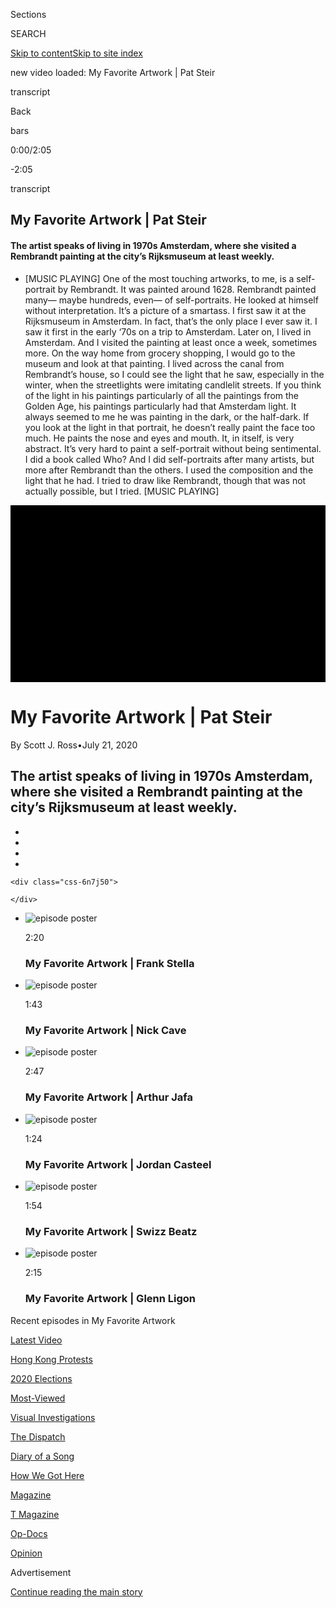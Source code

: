 <div id="app">

<div>

<div class="NYTAppHideMasthead css-ikk3s8 e1suatyy0">

<div class="section css-133zg39 e1suatyy2">

<div class="css-eph4ug er09x8g0">

<div class="css-6n7j50">

</div>

<span class="css-1dv1kvn">Sections</span>

<div class="css-10488qs">

<span class="css-1dv1kvn">SEARCH</span>

</div>

[Skip to content](#site-content)[Skip to site index](#site-index)

</div>

<div class="css-10698na e1huz5gh0">

</div>

</div>

</div>

</div>

<div data-aria-hidden="false">

<div id="site-content" data-role="main">

<div>

new video loaded: My Favorite Artwork | Pat
Steir

<div>

<div class="css-1g7y0i5 e1drnplw0">

<div class="css-1ceswkc e1drnplw1">

</div>

<div class="css-f2fzwx e1drnplw2">

<div data-aria-labelledby="modal-title" data-role="region">

<div id="modal-title" class="css-mln36k">

transcript

</div>

<div class="css-pbq7ev">

</div>

<span>Back</span>

<div class="css-f6lhej">

<div class="css-1ialerq">

<div class="css-1701swk">

bars

</div>

<div>

<div class="css-1t7yl1y">

0:00/2:05

</div>

<div class="css-og85jy">

\-2:05

</div>

</div>

</div>

</div>

<div class="css-15fbio0">

<div class="css-1p4nyns">

transcript

## My Favorite Artwork | Pat Steir

#### The artist speaks of living in 1970s Amsterdam, where she visited a Rembrandt painting at the city’s Rijksmuseum at least weekly.

</div>

  -   
    \[MUSIC PLAYING\] One of the most touching artworks, to me, is a
    self-portrait by Rembrandt. It was painted around 1628. Rembrandt
    painted many— maybe hundreds, even— of self-portraits. He looked at
    himself without interpretation. It’s a picture of a smartass. I
    first saw it at the Rijksmuseum in Amsterdam. In fact, that’s the
    only place I ever saw it. I saw it first in the early ‘70s on a trip
    to Amsterdam. Later on, I lived in Amsterdam. And I visited the
    painting at least once a week, sometimes more. On the way home from
    grocery shopping, I would go to the museum and look at that
    painting. I lived across the canal from Rembrandt’s house, so I
    could see the light that he saw, especially in the winter, when the
    streetlights were imitating candlelit streets. If you think of the
    light in his paintings particularly of all the paintings from the
    Golden Age, his paintings particularly had that Amsterdam light. It
    always seemed to me he was painting in the dark, or the half-dark.
    If you look at the light in that portrait, he doesn’t really paint
    the face too much. He paints the nose and eyes and mouth. It, in
    itself, is very abstract. It’s very hard to paint a self-portrait
    without being sentimental. I did a book called Who? And I did
    self-portraits after many artists, but more after Rembrandt than the
    others. I used the composition and the light that he had. I tried to
    draw like Rembrandt, though that was not actually possible, but I
    tried. \[MUSIC
PLAYING\]

</div>

</div>

</div>

</div>

<div class="css-z6smm2-videoContainer" data-role="button" tabindex="-1">

<div class="css-9jafkt-MastheadShadow">

</div>

<div class="css-11gu6ja-Overlay">

<div class="css-57kt75-PlayIconContainer">

<div class="css-1ct1iq3">

<div class="css-112r0at">

<div class="css-1ntlhln">

</div>

<div class="css-xyediy">

</div>

</div>

</div>

</div>

</div>

<div class="css-11kuxu4" style="width:100%;padding-bottom:56.25%;background:black">

<div class="css-122y91a">

</div>

</div>

</div>

<div class="css-1ap46ug">

<div class="css-1bacxw9">

<div class="css-ggwicp">

# <span>My Favorite Artwork | Pat Steir</span>

<div class="css-19m31ns">

By Scott J. Ross<span class="css-1iknmmf">•</span>July 21,
2020

</div>

</div>

## The artist speaks of living in 1970s Amsterdam, where she visited a Rembrandt painting at the city’s Rijksmuseum at least weekly.

</div>

</div>

<div class="css-hn4bqd">

<div class="css-lsf37j">

<div class="css-x83khl">

<div class="css-141slpx">

<div class="css-d8bdto" data-role="toolbar" data-aria-label="Social Media Share buttons, Save button, and Comments Panel with current comment count" data-testid="share-tools">

  - 
  - 
  - 
  - 
    
    <div class="css-6n7j50">
    
    </div>

</div>

</div>

</div>

</div>

</div>

<div class="css-1iyuew3" disabled="">

</div>

<div class="css-1kpt05j">

  - [](https://www.nytimes.com/video/t-magazine/100000007025848/my-favorite-artwork-frank-stella.html?action=click&module=video-series-bar&region=header&pgtype=Article&playlistId=video/my-favorite-artwork)
    
    <div class="css-1aetz0h">
    
    ![episode
    poster](https://static01.nyt.com/images/2020/03/18/t-magazine/tmag-frank-stella/tmag-frank-stella-square320.png)
    
    </div>
    
    <span class="css-1xigvfz">2:20</span>
    
    ### My Favorite Artwork | Frank Stella

  - [](https://www.nytimes.com/video/t-magazine/100000006761493/nick-cave-barkley-hendricks.html?action=click&module=video-series-bar&region=header&pgtype=Article&playlistId=video/my-favorite-artwork)
    
    <div class="css-1aetz0h">
    
    ![episode
    poster](https://static01.nyt.com/images/2019/10/14/t-magazine/14tmag-cave-still/14tmag-cave-still-square320.jpg)
    
    </div>
    
    <span class="css-1xigvfz">1:43</span>
    
    ### My Favorite Artwork | Nick Cave

  - [](https://www.nytimes.com/video/t-magazine/100000006654997/my-favorite-artwork-arthur-jafa.html?action=click&module=video-series-bar&region=header&pgtype=Article&playlistId=video/my-favorite-artwork)
    
    <div class="css-1aetz0h">
    
    ![episode
    poster](https://static01.nyt.com/images/2019/08/15/t-magazine/14tmag-jafa/14tmag-jafa-square320.png)
    
    </div>
    
    <span class="css-1xigvfz">2:47</span>
    
    ### My Favorite Artwork | Arthur Jafa

  - [](https://www.nytimes.com/video/t-magazine/100000006512916/my-favorite-artwork-jordan-casteel.html?action=click&module=video-series-bar&region=header&pgtype=Article&playlistId=video/my-favorite-artwork)
    
    <div class="css-1aetz0h">
    
    ![episode
    poster](https://static01.nyt.com/images/2019/06/02/t-magazine/02tmag-casteel/1da9691c278544dc8072defb8405c0f2-square320.png)
    
    </div>
    
    <span class="css-1xigvfz">1:24</span>
    
    ### My Favorite Artwork | Jordan Casteel

  - [](https://www.nytimes.com/video/t-magazine/art/100000006354043/swizz-beatz-jordan-casteel.html?action=click&module=video-series-bar&region=header&pgtype=Article&playlistId=video/my-favorite-artwork)
    
    <div class="css-1aetz0h">
    
    ![episode
    poster](https://static01.nyt.com/images/2019/02/14/t-magazine/art/13tmag-swizz-01/13tmag-swizz-01-square320.jpg)
    
    </div>
    
    <span class="css-1xigvfz">1:54</span>
    
    ### My Favorite Artwork | Swizz Beatz

  - [](https://www.nytimes.com/video/t-magazine/100000005951066/my-favorite-artwork-glenn-ligon.html?action=click&module=video-series-bar&region=header&pgtype=Article&playlistId=video/my-favorite-artwork)
    
    <div class="css-1aetz0h">
    
    ![episode
    poster](https://static01.nyt.com/images/2018/06/18/t-magazine/18tmag-glenn-ligon-slide-KK1J/18tmag-glenn-ligon-slide-KK1J-square320.png)
    
    </div>
    
    <span class="css-1xigvfz">2:15</span>
    
    ### My Favorite Artwork | Glenn Ligon

</div>

<div class="css-1iyuew3">

</div>

</div>

<div>

<div id="My-Favorite-Artwork" class="css-1ipv97n">

Recent episodes in <span class="css-1galvr2">My Favorite
Artwork</span>

</div>

<div class="css-1wapnqs" data-aria-labelledby="My-Favorite-Artwork">

<div class="css-1gce877">

<div>

<div style="border:0;clip:rect(0 0 0 0);height:1px;margin:-1px;overflow:hidden;white-space:nowrap;padding:0;width:1px;position:absolute" data-role="log" data-aria-live="assertive">

</div>

<div style="border:0;clip:rect(0 0 0 0);height:1px;margin:-1px;overflow:hidden;white-space:nowrap;padding:0;width:1px;position:absolute" data-role="log" data-aria-live="assertive">

</div>

<div style="border:0;clip:rect(0 0 0 0);height:1px;margin:-1px;overflow:hidden;white-space:nowrap;padding:0;width:1px;position:absolute" data-role="log" data-aria-live="polite">

</div>

<div style="border:0;clip:rect(0 0 0 0);height:1px;margin:-1px;overflow:hidden;white-space:nowrap;padding:0;width:1px;position:absolute" data-role="log" data-aria-live="polite">

</div>

</div>

</div>

</div>

</div>

<div class="css-x9go3y">

<div>

</div>

</div>

<div class="css-1510v7r">

<div class="css-2413ja">

<div class="css-1bhkq9y">

[](/video)

<div class="css-ywf6j7">

</div>

<div class="css-1y4kgfw">

</div>

</div>

<div class="css-wadcla">

<div class="css-8lsp7v">

[Latest Video](/video/latest-video)

</div>

<div class="css-8lsp7v">

[Hong Kong Protests](/video/hk-protest)

</div>

<div class="css-8lsp7v">

[2020 Elections](/video/2020-Elections)

</div>

<div class="css-8lsp7v">

[Most-Viewed](/video/Most-Viewed)

</div>

<div class="css-8lsp7v">

[Visual Investigations](/video/investigations)

</div>

<div class="css-8lsp7v">

[The Dispatch](/video/on-the-ground)

</div>

<div class="css-8lsp7v">

[Diary of a Song](/video/diaryofasong)

</div>

<div class="css-8lsp7v">

[How We Got Here](/video/how-we-got-here)

</div>

<div class="css-8lsp7v">

[Magazine](/video/magazine)

</div>

<div class="css-8lsp7v">

[T Magazine](/video/t-magazine)

</div>

<div class="css-8lsp7v">

[Op-Docs](/video/op-docs)

</div>

<div class="css-8lsp7v">

[Opinion](/video/opinion)

</div>

</div>

</div>

</div>

<div class="css-1ej6u1y">

<div id="bottom-wrapper" class="css-16far3i eaca97t0" type="bottom">

<div id="bottom-slug" class="css-1tag3rd eaca97t1">

Advertisement

</div>

[Continue reading the main
story](#after-bottom)

<div id="bottom" class="ad bottom-wrapper" style="text-align:center;height:100%;display:block">

</div>

<div id="after-bottom">

</div>

</div>

</div>

</div>

</div>

## Site Index

<div>

</div>

## Site Information Navigation

  - [© <span>2020</span> <span>The New York Times
    Company</span>](https://help.nytimes.com/hc/en-us/articles/115014792127-Copyright-notice)

<!-- end list -->

  - [NYTCo](https://www.nytco.com/)
  - [Contact
    Us](https://help.nytimes.com/hc/en-us/articles/115015385887-Contact-Us)
  - [Work with us](https://www.nytco.com/careers/)
  - [Advertise](https://nytmediakit.com/)
  - [T Brand Studio](http://www.tbrandstudio.com/)
  - [Your Ad
    Choices](https://www.nytimes.com/privacy/cookie-policy#how-do-i-manage-trackers)
  - [Privacy](https://www.nytimes.com/privacy)
  - [Terms of
    Service](https://help.nytimes.com/hc/en-us/articles/115014893428-Terms-of-service)
  - [Terms of
    Sale](https://help.nytimes.com/hc/en-us/articles/115014893968-Terms-of-sale)
  - [Site
    Map](https://spiderbites.nytimes.com)
  - [Help](https://help.nytimes.com/hc/en-us)
  - [Subscriptions](https://www.nytimes.com/subscription?campaignId=37WXW)

</div>

</div>

